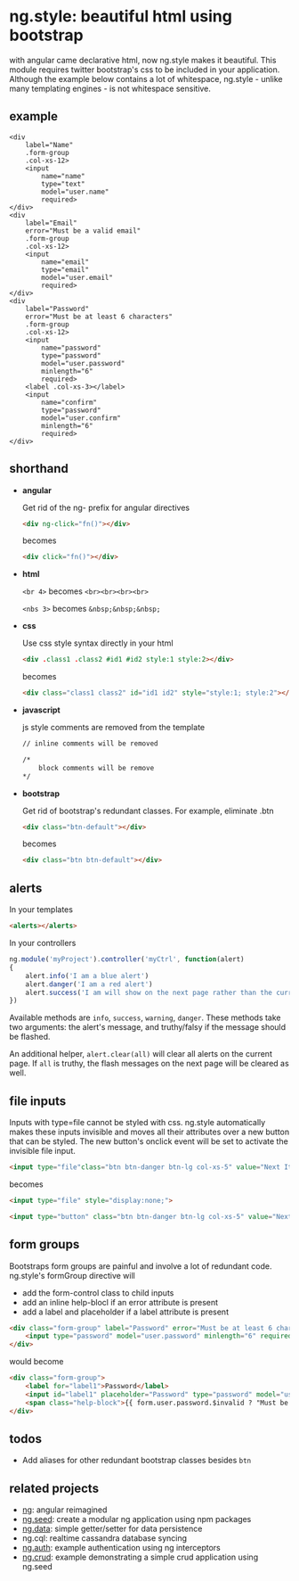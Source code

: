 # ng.style: beautiful html using bootstrap

with angular came declarative html, now ng.style makes it beautiful. This module requires twitter bootstrap's css to be included in your application. Although the example below contains a lot of whitespace, ng.style - unlike many templating engines - is not whitespace sensitive.

## example
```jade
<div
	label="Name"
	.form-group
	.col-xs-12>
	<input
		name="name"
		type="text"
		model="user.name"
		required>
</div>
<div
	label="Email"
	error="Must be a valid email"
	.form-group
	.col-xs-12>
	<input
		name="email"
		type="email"
		model="user.email"
		required>
</div>
<div
	label="Password"
	error="Must be at least 6 characters"
	.form-group
	.col-xs-12>
	<input
		name="password"
		type="password"
		model="user.password"
		minlength="6"
		required>
	<label .col-xs-3></label>
	<input
		name="confirm"
		type="password"
		model="user.confirm"
		minlength="6"
		required>
</div>
```
## shorthand

- **angular**

	Get rid of the ng- prefix for angular directives

	```html
	<div ng-click="fn()"></div>
	```
	becomes

	```html
	<div click="fn()"></div>
	```

- **html**

	`<br 4>` becomes `<br><br><br><br>`

	`<nbs 3>` becomes `&nbsp;&nbsp;&nbsp;`

- **css**

	Use css style syntax directly in your html

	```html
	<div .class1 .class2 #id1 #id2 style:1 style:2></div>
	```
	becomes
	```html
	<div class="class1 class2" id="id1 id2" style="style:1; style:2"></div>
	```

- **javascript**

	js style comments are removed from the template

	```html
	// inline comments will be removed

	/*
		block comments will be remove
	*/
	```

- **bootstrap**

	Get rid of bootstrap's redundant classes.  For example, eliminate .btn

	```html
	<div class="btn-default"></div>
	```
	becomes
	```html
	<div class="btn btn-default"></div>
	```

## alerts
In your templates
```html
<alerts></alerts>
```

In your controllers
```javascript
ng.module('myProject').controller('myCtrl', function(alert)
{
	alert.info('I am a blue alert')
	alert.danger('I am a red alert')
	alert.success('I am will show on the next page rather than the current one', true)
})
```
Available methods are `info`, `success`, `warning`, `danger`.  These methods take two arguments: the alert's message, and truthy/falsy if the message should be flashed.

An additional helper, `alert.clear(all)` will clear all alerts on the current page.  If `all` is truthy, the flash messages on the next page will be cleared as well.

## file inputs
Inputs with type=file cannot be styled with css.  ng.style automatically makes these inputs invisible and moves all their attributes over a new button that can be styled.  The new button's onclick event will be set to activate the invisible file input.

```html
<input type="file"class="btn btn-danger btn-lg col-xs-5" value="Next Item">
```
becomes

```html
<input type="file" style="display:none;">

<input type="button" class="btn btn-danger btn-lg col-xs-5" value="Next Item">

```

## form groups

Bootstraps form groups are painful and involve a lot of redundant code.  ng.style's formGroup directive will
- add the form-control class to child inputs
- add an inline help-blocl if an error attribute is present
- add a label and placeholder if a label attribute is present

```html
<div class="form-group" label="Password" error="Must be at least 6 characters">
	<input type="password" model="user.password" minlength="6" required>
</div>
```
would become
```html
<div class="form-group">
	<label for="label1">Password</label>
	<input id="label1" placeholder="Password" type="password" model="user.password" minlength="6" required>
	<span class="help-block">{{ form.user.password.$invalid ? "Must be at least 6 characters" : "&nbsp;"}}</span>
</div>
```

## todos
- Add aliases for other redundant bootstrap classes besides `btn`

## related projects
- [ng](https://github.com/ng-/ng): angular reimagined
- [ng.seed](https://github.com/ng-/ng.seed): create a modular ng application using npm packages
- [ng.data](https://github.com/ng-/ng.data): simple getter/setter for data persistence
- ng.cql: realtime cassandra database syncing
- [ng.auth](https://github.com/ng-/ng.auth): example authentication using ng interceptors
- [ng.crud](https://github.com/ng-/ng.crud): example demonstrating a simple crud application using ng.seed
